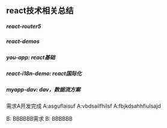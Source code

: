 ## react技术相关总结

##### react-router5

##### react-demos

##### you-app: react基础


##### react-i18n-demo: react国际化

##### myapp-dav: dav，数据流方案

需求A开发完成
A:asguflaisuf
A:vbdsailfhilsf
A:fbjkdsahhfiulsajd

B: BBBBBB需求
B: BBBBBB
